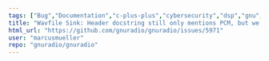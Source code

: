 ```yaml
---
tags: ["Bug","Documentation","c-plus-plus","cybersecurity","dsp","gnu","gnuradio","hacktoberfest","medium","python","radio","sdr","wireless"]
title: "Wavfile Sink: Header docstring still only mentions PCM, but we do all of libsnd"
html_url: "https://github.com/gnuradio/gnuradio/issues/5971"
user: "marcusmueller"
repo: "gnuradio/gnuradio"
---
```


